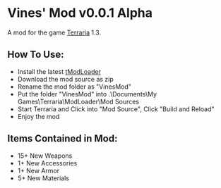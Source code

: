 # Vines' Mod v0.0.1 Alpha
A mod for the game [Terraria](https://en.wikipedia.org/wiki/Terraria) 1.3.

## How To Use:
* Install the latest [tModLoader](https://forums.terraria.org/index.php?threads/1-3-tmodloader-a-modding-api.23726/)
* Download the mod source as zip
* Rename the mod folder as "VinesMod"
* Put the folder "VinesMod" into .\Documents\My Games\Terraria\ModLoader\Mod Sources
* Start Terraria and Click into "Mod Source", Click "Build and Reload"
* Enjoy the mod

## Items Contained in Mod:
* 15+ New Weapons
* 1+ New Accessories
* 1+ New Armor
* 5+ New Materials
